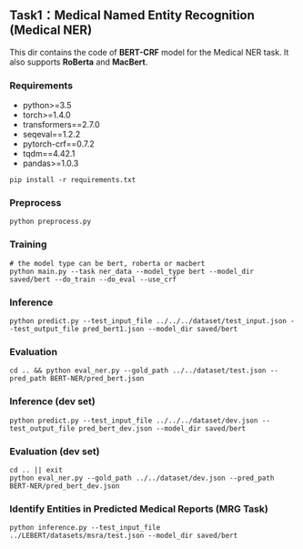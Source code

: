 ## Task1：Medical Named Entity Recognition (Medical NER)

This dir contains the code of **BERT-CRF** model for the Medical NER task. It also supports **RoBerta** and **MacBert**.

### Requirements

- python>=3.5
- torch>=1.4.0
- transformers==2.7.0
- seqeval==1.2.2
- pytorch-crf==0.7.2
- tqdm==4.42.1
- pandas>=1.0.3

```shell
pip install -r requirements.txt
```

### Preprocess 

```shell
python preprocess.py
```

### Training

```shell
# the model type can be bert, roberta or macbert
python main.py --task ner_data --model_type bert --model_dir saved/bert --do_train --do_eval --use_crf
```

### Inference

```shell
python predict.py --test_input_file ../../../dataset/test_input.json --test_output_file pred_bert1.json --model_dir saved/bert
```

### Evaluation

```shell
cd .. && python eval_ner.py --gold_path ../../dataset/test.json --pred_path BERT-NER/pred_bert.json
```

### Inference (dev set)

```shell
python predict.py --test_input_file ../../../dataset/dev.json --test_output_file pred_bert_dev.json --model_dir saved/bert
```

### Evaluation (dev set)

```shell
cd .. || exit 
python eval_ner.py --gold_path ../../dataset/dev.json --pred_path BERT-NER/pred_bert_dev.json
```

### Identify Entities in Predicted Medical Reports (MRG Task)

```shell
python inference.py --test_input_file ../LEBERT/datasets/msra/test.json --model_dir saved/bert
```
